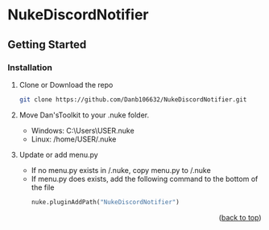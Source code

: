 # NukeDiscordNotifier

<!-- GETTING STARTED -->
## Getting Started

### Installation

1. Clone or Download the repo
   ```sh
   git clone https://github.com/Danb106632/NukeDiscordNotifier.git
   ```
2. Move Dan'sToolkit to your .nuke folder.
   - Windows: C:\Users\USER\.nuke
   - Linux: /home/USER/.nuke

4. Update or add menu.py
   - If no menu.py exists in /.nuke, copy menu.py to /.nuke
   - If menu.py does exists, add the following command to the bottom of the file
     ```py
     nuke.pluginAddPath("NukeDiscordNotifier")
     ```
     
<p align="right">(<a href="#readme-top">back to top</a>)</p>
